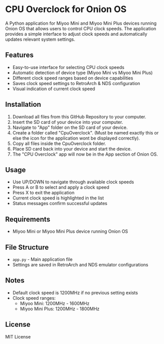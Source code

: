 # CPU Overclock for Onion OS

A Python application for Miyoo Mini and Miyoo Mini Plus devices running Onion OS that allows users to control CPU clock speeds. The application provides a simple interface to adjust clock speeds and automatically updates relevant system settings.

## Features

- Easy-to-use interface for selecting CPU clock speeds
- Automatic detection of device type (Miyoo Mini vs Miyoo Mini Plus)
- Different clock speed ranges based on device capabilities
- Saves clock speed settings to RetroArch & NDS configuration
- Visual indication of current clock speed


## Installation

1. Download all files from this GitHub Repository to your computer.
2. Insert the SD card of your device into your computer.
3. Navigate to "App" folder on the SD card of your device.
4. Create a folder called "CpuOverclock". (Must be named exactly this or else the icon for the application wont be displayed correctly).
5. Copy all files inside the CpuOverclock folder.
6. Place SD card back into your device and start the device.
7. The "CPU Overclock" app will now be in the App section of Onion OS.
   

## Usage

- Use UP/DOWN to navigate through available clock speeds
- Press A or B to select and apply a clock speed
- Press X to exit the application
- Current clock speed is highlighted in the list
- Status messages confirm successful updates

## Requirements
- Miyoo Mini or Miyoo Mini Plus device running Onion OS

## File Structure
- `app.py` - Main application file
- Settings are saved in RetroArch and NDS emulator configurations

## Notes

- Default clock speed is 1200MHz if no previous setting exists
- Clock speed ranges:
  - Miyoo Mini: 1200MHz - 1600MHz
  - Miyoo Mini Plus: 1200MHz - 1800MHz

## License

MIT License 
